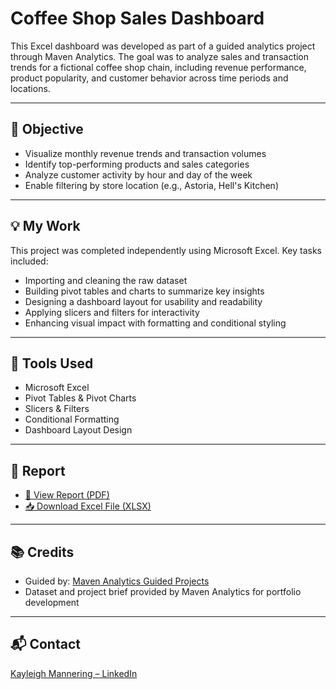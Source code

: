 # Coffee Shop Sales Dashboard

This Excel dashboard was developed as part of a guided analytics project through Maven Analytics. The goal was to analyze sales and transaction trends for a fictional coffee shop chain, including revenue performance, product popularity, and customer behavior across time periods and locations.

---

## 🎯 Objective

- Visualize monthly revenue trends and transaction volumes  
- Identify top-performing products and sales categories  
- Analyze customer activity by hour and day of the week  
- Enable filtering by store location (e.g., Astoria, Hell's Kitchen)

---

## 💡 My Work

This project was completed independently using Microsoft Excel. Key tasks included:

- Importing and cleaning the raw dataset  
- Building pivot tables and charts to summarize key insights  
- Designing a dashboard layout for usability and readability  
- Applying slicers and filters for interactivity  
- Enhancing visual impact with formatting and conditional styling

---

## 🧰 Tools Used

- Microsoft Excel  
- Pivot Tables & Pivot Charts  
- Slicers & Filters  
- Conditional Formatting  
- Dashboard Layout Design

---

## 📄 Report

- [📄 View Report (PDF)](./Coffee%20Shop%20Sales.pdf)
- [📥 Download Excel File (XLSX)](./Coffee%20Shop%20Sales.xlsx)

---

## 📚 Credits

- Guided by: [Maven Analytics Guided Projects](https://app.mavenanalytics.io/guided-projects)  
- Dataset and project brief provided by Maven Analytics for portfolio development

---

## 📬 Contact

[Kayleigh Mannering – LinkedIn](https://www.linkedin.com/in/kayleigh-mannering/)
